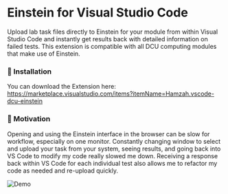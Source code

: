 # Einstein for Visual Studio Code

Upload lab task files directly to Einstein for your module from within Visual Studio Code and instantly get results back with detailed information on failed tests.
This extension is compatible with all DCU computing modules that make use of Einstein.

### 🔧 Installation

You can download the Extension here: <https://marketplace.visualstudio.com/items?itemName=Hamzah.vscode-dcu-einstein>

### 👤 Motivation

Opening and using the Einstein interface in the browser can be slow for workflow, especially on one monitor. Constantly changing window to select and upload your task from your system, seeing results, and going back into VS Code to modify my code really slowed me down. Receiving a response back within VS Code for each individual test also allows me to refactor my code as needed and re-upload quickly.

![Demo](https://cdn.discordapp.com/attachments/763180519734902838/763182294894247947/2020-10-07_00-21-27.gif)
